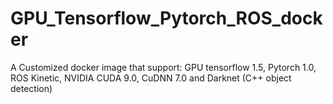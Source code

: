 # GPU_Tensorflow_Pytorch_ROS_docker
A Customized docker image that support: GPU tensorflow 1.5, Pytorch 1.0, ROS Kinetic, NVIDIA CUDA 9.0, CuDNN 7.0 and Darknet (C++ object detection)
